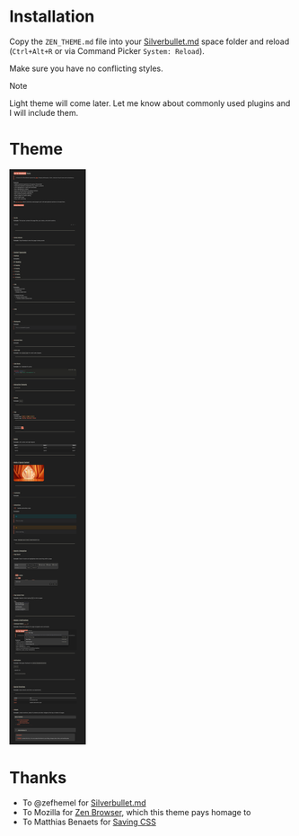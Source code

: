 # Installation

Copy the `ZEN_THEME.md` file into your [Silverbullet.md](https://silverbullet.md/) space folder and reload (`Ctrl+Alt+R` or via Command Picker `System: Reload`).

Make sure you have no conflicting styles.

> [!NOTE]
> Light theme will come later.
> Let me know about commonly used plugins and I will include them.

# Theme

![Screenshot of Zen theme for Silverbullet.md](Theme.png)

# Thanks

- To @zefhemel for [Silverbullet.md](https://silverbullet.md/)
- To Mozilla for [Zen Browser](https://zen-browser.app/), which this theme pays homage to
- To Matthias Benaets for [Saving CSS](https://github.com/MatthiasBenaets/silverbullet-library/blob/master/Styles/saving.md)